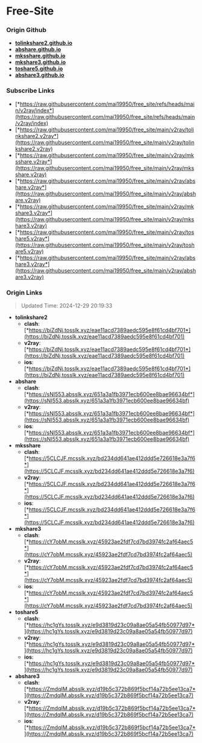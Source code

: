 # Free-Site

### Origin Github

- [**tolinkshare2.github.io**](https://github.com/tolinkshare2/tolinkshare2.github.io)
- [**abshare.github.io**](https://github.com/abshare/abshare.github.io)
- [**mksshare.github.io**](https://github.com/mksshare/mksshare.github.io)
- [**mkshare3.github.io**](https://github.com/mkshare3/mkshare3.github.io)
- [**toshare5.github.io**](https://github.com/toshare5/toshare5.github.io)
- [**abshare3.github.io**](https://github.com/abshare3/abshare3.github.io)

### Subscribe Links

- [*https://raw.githubusercontent.com/mai19950/free_site/refs/heads/main/v2ray/index*](https://raw.githubusercontent.com/mai19950/free_site/refs/heads/main/v2ray/index)
- [*https://raw.githubusercontent.com/mai19950/free_site/main/v2ray/tolinkshare2.v2ray*](https://raw.githubusercontent.com/mai19950/free_site/main/v2ray/tolinkshare2.v2ray)
- [*https://raw.githubusercontent.com/mai19950/free_site/main/v2ray/mksshare.v2ray*](https://raw.githubusercontent.com/mai19950/free_site/main/v2ray/mksshare.v2ray)
- [*https://raw.githubusercontent.com/mai19950/free_site/main/v2ray/abshare.v2ray*](https://raw.githubusercontent.com/mai19950/free_site/main/v2ray/abshare.v2ray)
- [*https://raw.githubusercontent.com/mai19950/free_site/main/v2ray/mkshare3.v2ray*](https://raw.githubusercontent.com/mai19950/free_site/main/v2ray/mkshare3.v2ray)
- [*https://raw.githubusercontent.com/mai19950/free_site/main/v2ray/toshare5.v2ray*](https://raw.githubusercontent.com/mai19950/free_site/main/v2ray/toshare5.v2ray)
- [*https://raw.githubusercontent.com/mai19950/free_site/main/v2ray/abshare3.v2ray*](https://raw.githubusercontent.com/mai19950/free_site/main/v2ray/abshare3.v2ray)

### Origin Links

> Updated Time: 2024-12-29 20:19:33

- **tolinkshare2**
  - **clash**: [*https://biZdNj.tosslk.xyz/eae11acd7389aedc595e8f61cd4bf701*](https://biZdNj.tosslk.xyz/eae11acd7389aedc595e8f61cd4bf701)
  - **v2ray**: [*https://biZdNj.tosslk.xyz/eae11acd7389aedc595e8f61cd4bf701*](https://biZdNj.tosslk.xyz/eae11acd7389aedc595e8f61cd4bf701)
  - **ios**: [*https://biZdNj.tosslk.xyz/eae11acd7389aedc595e8f61cd4bf701*](https://biZdNj.tosslk.xyz/eae11acd7389aedc595e8f61cd4bf701)
- **abshare**
  - **clash**: [*https://sNI553.absslk.xyz/651a3a1fb3971ecb600ee8bae96634bf*](https://sNI553.absslk.xyz/651a3a1fb3971ecb600ee8bae96634bf)
  - **v2ray**: [*https://sNI553.absslk.xyz/651a3a1fb3971ecb600ee8bae96634bf*](https://sNI553.absslk.xyz/651a3a1fb3971ecb600ee8bae96634bf)
  - **ios**: [*https://sNI553.absslk.xyz/651a3a1fb3971ecb600ee8bae96634bf*](https://sNI553.absslk.xyz/651a3a1fb3971ecb600ee8bae96634bf)
- **mksshare**
  - **clash**: [*https://5CLCJF.mcsslk.xyz/bd234dd641ae412ddd5e726618e3a7f6*](https://5CLCJF.mcsslk.xyz/bd234dd641ae412ddd5e726618e3a7f6)
  - **v2ray**: [*https://5CLCJF.mcsslk.xyz/bd234dd641ae412ddd5e726618e3a7f6*](https://5CLCJF.mcsslk.xyz/bd234dd641ae412ddd5e726618e3a7f6)
  - **ios**: [*https://5CLCJF.mcsslk.xyz/bd234dd641ae412ddd5e726618e3a7f6*](https://5CLCJF.mcsslk.xyz/bd234dd641ae412ddd5e726618e3a7f6)
- **mkshare3**
  - **clash**: [*https://cY7obM.mcsslk.xyz/45923ae2fdf7cd7bd3974fc2af64aec5*](https://cY7obM.mcsslk.xyz/45923ae2fdf7cd7bd3974fc2af64aec5)
  - **v2ray**: [*https://cY7obM.mcsslk.xyz/45923ae2fdf7cd7bd3974fc2af64aec5*](https://cY7obM.mcsslk.xyz/45923ae2fdf7cd7bd3974fc2af64aec5)
  - **ios**: [*https://cY7obM.mcsslk.xyz/45923ae2fdf7cd7bd3974fc2af64aec5*](https://cY7obM.mcsslk.xyz/45923ae2fdf7cd7bd3974fc2af64aec5)
- **toshare5**
  - **clash**: [*https://hc1gYs.tosslk.xyz/e9d3819d23c09a8ae05a54fb50977d97*](https://hc1gYs.tosslk.xyz/e9d3819d23c09a8ae05a54fb50977d97)
  - **v2ray**: [*https://hc1gYs.tosslk.xyz/e9d3819d23c09a8ae05a54fb50977d97*](https://hc1gYs.tosslk.xyz/e9d3819d23c09a8ae05a54fb50977d97)
  - **ios**: [*https://hc1gYs.tosslk.xyz/e9d3819d23c09a8ae05a54fb50977d97*](https://hc1gYs.tosslk.xyz/e9d3819d23c09a8ae05a54fb50977d97)
- **abshare3**
  - **clash**: [*https://ZmdqIM.absslk.xyz/d19b5c372b869f5bcf14a72b5ee13ca7*](https://ZmdqIM.absslk.xyz/d19b5c372b869f5bcf14a72b5ee13ca7)
  - **v2ray**: [*https://ZmdqIM.absslk.xyz/d19b5c372b869f5bcf14a72b5ee13ca7*](https://ZmdqIM.absslk.xyz/d19b5c372b869f5bcf14a72b5ee13ca7)
  - **ios**: [*https://ZmdqIM.absslk.xyz/d19b5c372b869f5bcf14a72b5ee13ca7*](https://ZmdqIM.absslk.xyz/d19b5c372b869f5bcf14a72b5ee13ca7)
